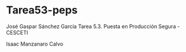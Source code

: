 # Tarea53-peps
José Gaspar Sánchez García
Tarea 5.3. Puesta en Producción Segura - CESCETI

Isaac Manzanaro Calvo

